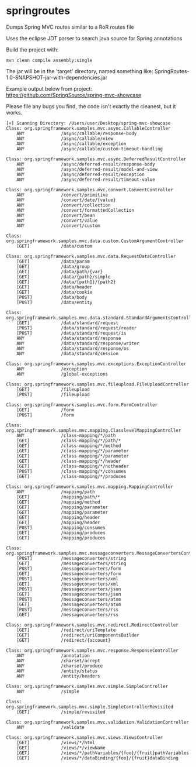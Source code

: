 springroutes
============

Dumps Spring MVC routes similar to a RoR routes file

Uses the eclipse JDT parser to search java source for Spring annotations 

Build the project with:

	mvn clean compile assembly:single

The jar will be in the 'target' directory, named something like: SpringRoutes-1.0-SNAPSHOT-jar-with-dependencies.jar 

Example output below from project: https://github.com/SpringSource/spring-mvc-showcase

Please file any bugs you find, the code isn't exactly the cleanest, but it works.

	[+] Scanning Directory: /Users/user/Desktop/spring-mvc-showcase
	Class: org.springframework.samples.mvc.async.CallableController
		ANY              /async/callable/response-body   			                                                                                                                                
		ANY              /async/callable/view            			                                                                                                                                
		ANY              /async/callable/exception       			                                                                                                                                
		ANY              /async/callable/custom-timeout-handling                                                                                                                                

	Class: org.springframework.samples.mvc.async.DeferredResultController
		ANY              /async/deferred-result/response-body                                                                                                                                
		ANY              /async/deferred-result/model-and-view                                                                                                                                
		ANY              /async/deferred-result/exception                                                                                                                                
		ANY              /async/deferred-result/timeout-value                                                                                                                                

	Class: org.springframework.samples.mvc.convert.ConvertController
		ANY              /convert/primitive              			                                                                                                                                
		ANY              /convert/date/{value}           			                                                                                                                                
		ANY              /convert/collection             			                                                                                                                                
		ANY              /convert/formattedCollection    			                                                                                                                                
		ANY              /convert/bean                   			                                                                                                                                
		ANY              /convert/value                  			                                                                                                                                
		ANY              /convert/custom                 			                                                                                                                                

	Class: org.springframework.samples.mvc.data.custom.CustomArgumentController
		[GET]            /data/custom    			                                                                                                                                

	Class: org.springframework.samples.mvc.data.RequestDataController
		[GET]            /data/param                     			                                                                                                                                
		[GET]            /data/group                     			                                                                                                                                
		[GET]            /data/path/{var}                			                                                                                                                                
		[GET]            /data/{path}/simple              			                                                                                                                                
		[GET]            /data/{path1}/{path2}             			                                                                                                                                
		[GET]            /data/header                    			                                                                                                                                
		[GET]            /data/cookie                    			                                                                                                                                
		[POST]           /data/body                      			                                                                                                                                
		[POST]           /data/entity                    			                                                                                                                                

	Class: org.springframework.samples.mvc.data.standard.StandardArgumentsController
		[GET]            /data/standard/request                                                                                                                                
		[POST]           /data/standard/request/reader                                                                                                                                
		[POST]           /data/standard/request/is                                                                                                                                
		ANY              /data/standard/response                                                                                                                                
		ANY              /data/standard/response/writer                                                                                                                                
		ANY              /data/standard/response/os                                                                                                                                
		ANY              /data/standard/session                                                                                                                                

	Class: org.springframework.samples.mvc.exceptions.ExceptionController
		ANY              /exception      			                                                                                                                                
		ANY              /global-exceptions                                                                                                                                

	Class: org.springframework.samples.mvc.fileupload.FileUploadController
		[GET]            /fileupload                     			                                                                                                                                
		[POST]           /fileupload                     			                                                                                                                                

	Class: org.springframework.samples.mvc.form.FormController
		[GET]            /form                           			                                                                                                                                
		[POST]           /form                           			                                                                                                                                

	Class: org.springframework.samples.mvc.mapping.ClasslevelMappingController
		ANY              /class-mapping/*/path           			                                                                                                                                
		[GET]            /class-mapping/*/path/*         			                                                                                                                                
		[GET]            /class-mapping/*/method         			                                                                                                                                
		[GET]            /class-mapping/*/parameter      			                                                                                                                                
		[GET]            /class-mapping/*/parameter      			                                                                                                                                
		[GET]            /class-mapping/*/header         			                                                                                                                                
		[GET]            /class-mapping/*/notheader      			                                                                                                                                
		[POST]           /class-mapping/*/consumes       			                                                                                                                                
		[GET]            /class-mapping/*/produces       			                                                                                                                                

	Class: org.springframework.samples.mvc.mapping.MappingController
		ANY              /mapping/path   			                                                                                                                                
		[GET]            /mapping/path/* 			                                                                                                                                
		[GET]            /mapping/method 			                                                                                                                                
		[GET]            /mapping/parameter                                                                                                                                
		[GET]            /mapping/parameter                                                                                                                                
		[GET]            /mapping/header 			                                                                                                                                
		[GET]            /mapping/header 			                                                                                                                                
		[POST]           /mapping/consumes                                                                                                                                
		[GET]            /mapping/produces                                                                                                                                
		[GET]            /mapping/produces                                                                                                                                

	Class: org.springframework.samples.mvc.messageconverters.MessageConvertersController
		[POST]           /messageconverters/string       			                                                                                                                                
		[GET]            /messageconverters/string       			                                                                                                                                
		[POST]           /messageconverters/form         			                                                                                                                                
		[GET]            /messageconverters/form         			                                                                                                                                
		[POST]           /messageconverters/xml          			                                                                                                                                
		[GET]            /messageconverters/xml          			                                                                                                                                
		[POST]           /messageconverters/json         			                                                                                                                                
		[GET]            /messageconverters/json         			                                                                                                                                
		[POST]           /messageconverters/atom         			                                                                                                                                
		[GET]            /messageconverters/atom         			                                                                                                                                
		[POST]           /messageconverters/rss          			                                                                                                                                
		[GET]            /messageconverters/rss          			                                                                                                                                

	Class: org.springframework.samples.mvc.redirect.RedirectController
		[GET]            /redirect/uriTemplate           			                                                                                                                                
		[GET]            /redirect/uriComponentsBuilder  			                                                                                                                                
		[GET]            /redirect/{account}             			                                                                                                                                

	Class: org.springframework.samples.mvc.response.ResponseController
		ANY              /annotation     			                                                                                                                                
		ANY              /charset/accept 			                                                                                                                                
		ANY              /charset/produce                                                                                                                                
		ANY              /entity/status  			                                                                                                                                
		ANY              /entity/headers 			                                                                                                                                

	Class: org.springframework.samples.mvc.simple.SimpleController
		ANY              /simple         			                                                                                                                                

	Class: org.springframework.samples.mvc.simple.SimpleControllerRevisited
		[GET]            /simple/revisited                                                                                                                                

	Class: org.springframework.samples.mvc.validation.ValidationController
		ANY              /validate       			                                                                                                                                

	Class: org.springframework.samples.mvc.views.ViewsController
		[GET]            /views/*/html                   			                                                                                                                                
		[GET]            /views/*/viewName               			                                                                                                                                
		[GET]            /views/*/pathVariables/{foo}/{fruit}pathVariables                                                                                                                                
		[GET]            /views/*/dataBinding/{foo}/{fruit}dataBinding                                                                                                                                

